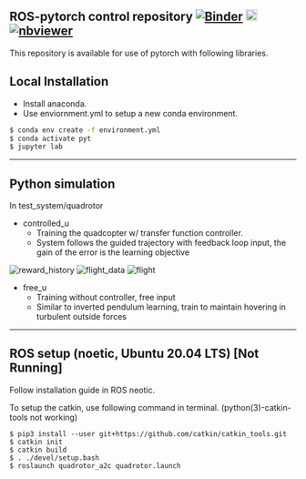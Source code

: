 ## ROS-pytorch control repository [![Binder](https://mybinder.org/badge_logo.svg)](https://mybinder.org/v2/gh/jjffkkgg/ros-torch-control/master) [<img src="https://jupyter.org/assets/main-logo.svg" height="20" title="JupyterLab">](https://mybinder.org/v2/gh/jjffkkgg/ros-torch-control/master?urlpath=lab) [![nbviewer](https://img.shields.io/badge/view%20on-nbviewer-brightgreen.svg)](http://nbviewer.jupyter.org/github/jjffkkgg/ros-torch-control/tree/master)

This repository is available for use of pytorch with following libraries.

## Local Installation

* Install anaconda.
* Use enviornment.yml to setup a new conda environment.

```bash
$ conda env create -f environment.yml
$ conda activate pyt
$ jupyter lab
```
***
## Python simulation

In test_system/quadrotor
* controlled_u
    * Training the quadcopter w/ transfer function controller.
    * System follows the guided trajectory with feedback loop input, the gain of the error is the learning objective

![reward_history](https://user-images.githubusercontent.com/49571274/100534754-b24e0a80-3255-11eb-9ad5-b1b1b3ba91fe.png)
![flight_data](https://user-images.githubusercontent.com/49571274/100534893-52f0fa00-3257-11eb-8539-7851c514a082.png)
![flight](https://user-images.githubusercontent.com/49571274/100534943-c6930700-3257-11eb-80b6-4a795c60a935.gif)

* free_u
    * Training without controller, free input
    * Similar to inverted pendulum learning, train to maintain hovering in turbulent outside forces

***
## ROS setup (noetic, Ubuntu 20.04 LTS) [Not Running]

Follow installation guide in ROS neotic.

To setup the catkin, use following command in terminal. (python(3)-catkin-tools not working)
```
$ pip3 install --user git+https://github.com/catkin/catkin_tools.git
$ catkin init
$ catkin build
$ . ./devel/setup.bash
$ roslaunch quadrotor_a2c quadrotor.launch
```